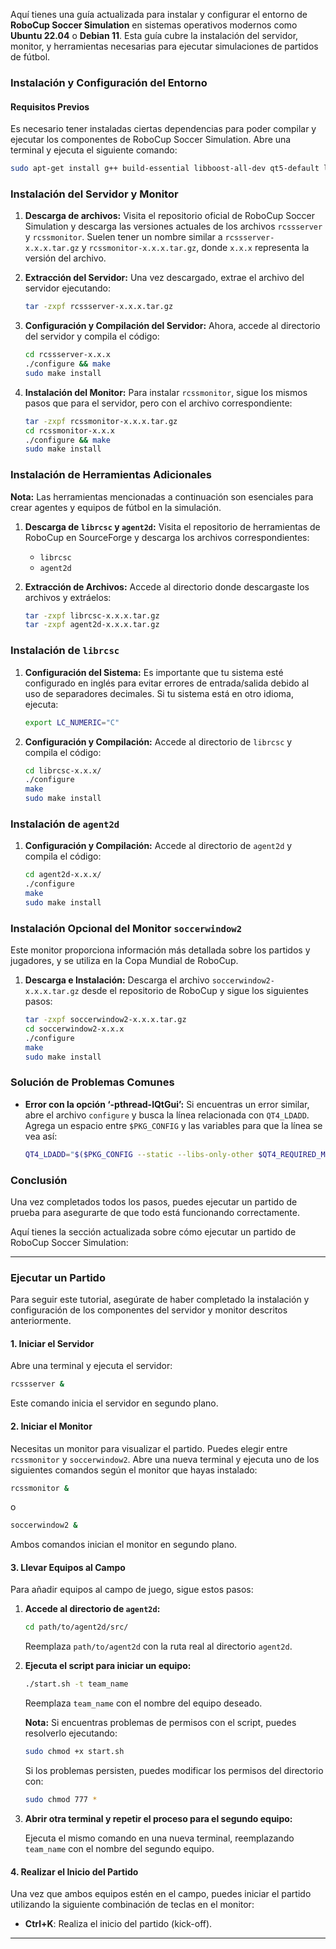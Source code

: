 Aquí tienes una guía actualizada para instalar y configurar el entorno de **RoboCup Soccer Simulation** en sistemas operativos modernos como **Ubuntu 22.04** o **Debian 11**. Esta guía cubre la instalación del servidor, monitor, y herramientas necesarias para ejecutar simulaciones de partidos de fútbol.

### Instalación y Configuración del Entorno

#### Requisitos Previos
Es necesario tener instaladas ciertas dependencias para poder compilar y ejecutar los componentes de RoboCup Soccer Simulation. Abre una terminal y ejecuta el siguiente comando:

```bash
sudo apt-get install g++ build-essential libboost-all-dev qt5-default libaudio-dev libgtk-3-dev libxt-dev bison flex
```

### Instalación del Servidor y Monitor

1. **Descarga de archivos:**
   Visita el repositorio oficial de RoboCup Soccer Simulation y descarga las versiones actuales de los archivos `rcssserver` y `rcssmonitor`. Suelen tener un nombre similar a `rcssserver-x.x.x.tar.gz` y `rcssmonitor-x.x.x.tar.gz`, donde `x.x.x` representa la versión del archivo.

2. **Extracción del Servidor:**
   Una vez descargado, extrae el archivo del servidor ejecutando:

   ```bash
   tar -zxpf rcssserver-x.x.x.tar.gz
   ```

3. **Configuración y Compilación del Servidor:**
   Ahora, accede al directorio del servidor y compila el código:

   ```bash
   cd rcssserver-x.x.x
   ./configure && make
   sudo make install
   ```

4. **Instalación del Monitor:**
   Para instalar `rcssmonitor`, sigue los mismos pasos que para el servidor, pero con el archivo correspondiente:

   ```bash
   tar -zxpf rcssmonitor-x.x.x.tar.gz
   cd rcssmonitor-x.x.x
   ./configure && make
   sudo make install
   ```

### Instalación de Herramientas Adicionales

**Nota:** Las herramientas mencionadas a continuación son esenciales para crear agentes y equipos de fútbol en la simulación.

1. **Descarga de `librcsc` y `agent2d`:**
   Visita el repositorio de herramientas de RoboCup en SourceForge y descarga los archivos correspondientes:

   - `librcsc`
   - `agent2d`

2. **Extracción de Archivos:**
   Accede al directorio donde descargaste los archivos y extráelos:

   ```bash
   tar -zxpf librcsc-x.x.x.tar.gz
   tar -zxpf agent2d-x.x.x.tar.gz
   ```

### Instalación de `librcsc`

1. **Configuración del Sistema:**
   Es importante que tu sistema esté configurado en inglés para evitar errores de entrada/salida debido al uso de separadores decimales. Si tu sistema está en otro idioma, ejecuta:

   ```bash
   export LC_NUMERIC="C"
   ```

2. **Configuración y Compilación:**
   Accede al directorio de `librcsc` y compila el código:

   ```bash
   cd librcsc-x.x.x/
   ./configure
   make
   sudo make install
   ```

### Instalación de `agent2d`

1. **Configuración y Compilación:**
   Accede al directorio de `agent2d` y compila el código:

   ```bash
   cd agent2d-x.x.x/
   ./configure
   make
   sudo make install
   ```

### Instalación Opcional del Monitor `soccerwindow2`

Este monitor proporciona información más detallada sobre los partidos y jugadores, y se utiliza en la Copa Mundial de RoboCup.

1. **Descarga e Instalación:**
   Descarga el archivo `soccerwindow2-x.x.x.tar.gz` desde el repositorio de RoboCup y sigue los siguientes pasos:

   ```bash
   tar -zxpf soccerwindow2-x.x.x.tar.gz
   cd soccerwindow2-x.x.x
   ./configure
   make
   sudo make install
   ```

### Solución de Problemas Comunes

- **Error con la opción ‘-pthread-lQtGui’:**
  Si encuentras un error similar, abre el archivo `configure` y busca la línea relacionada con `QT4_LDADD`. Agrega un espacio entre `$PKG_CONFIG` y las variables para que la línea se vea así:

  ```bash
  QT4_LDADD="$($PKG_CONFIG --static --libs-only-other $QT4_REQUIRED_MODULES) $($PKG_CONFIG --static --libs-only-l $QT4_REQUIRED_MODULES)"
  ```

### Conclusión

Una vez completados todos los pasos, puedes ejecutar un partido de prueba para asegurarte de que todo está funcionando correctamente.

Aquí tienes la sección actualizada sobre cómo ejecutar un partido de RoboCup Soccer Simulation:

---

### Ejecutar un Partido

Para seguir este tutorial, asegúrate de haber completado la instalación y configuración de los componentes del servidor y monitor descritos anteriormente.

#### 1. Iniciar el Servidor

Abre una terminal y ejecuta el servidor:

```bash
rcssserver &
```

Este comando inicia el servidor en segundo plano.

#### 2. Iniciar el Monitor

Necesitas un monitor para visualizar el partido. Puedes elegir entre `rcssmonitor` y `soccerwindow2`. Abre una nueva terminal y ejecuta uno de los siguientes comandos según el monitor que hayas instalado:

```bash
rcssmonitor &
```

o

```bash
soccerwindow2 &
```

Ambos comandos inician el monitor en segundo plano.

#### 3. Llevar Equipos al Campo

Para añadir equipos al campo de juego, sigue estos pasos:

1. **Accede al directorio de `agent2d`:**

   ```bash
   cd path/to/agent2d/src/
   ```

   Reemplaza `path/to/agent2d` con la ruta real al directorio `agent2d`.

2. **Ejecuta el script para iniciar un equipo:**

   ```bash
   ./start.sh -t team_name
   ```

   Reemplaza `team_name` con el nombre del equipo deseado.

   **Nota:** Si encuentras problemas de permisos con el script, puedes resolverlo ejecutando:

   ```bash
   sudo chmod +x start.sh
   ```

   Si los problemas persisten, puedes modificar los permisos del directorio con:

   ```bash
   sudo chmod 777 *
   ```

3. **Abrir otra terminal y repetir el proceso para el segundo equipo:**

   Ejecuta el mismo comando en una nueva terminal, reemplazando `team_name` con el nombre del segundo equipo.

#### 4. Realizar el Inicio del Partido

Una vez que ambos equipos estén en el campo, puedes iniciar el partido utilizando la siguiente combinación de teclas en el monitor:

- **Ctrl+K**: Realiza el inicio del partido (kick-off).

---
